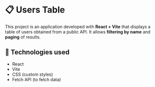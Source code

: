 # 📋 Users Table

This project is an application developed with **React + Vite** that displays a table of users obtained from a public API. It allows **filtering by name** and **paging** of results.

## 🚀 Technologies used

- React
- Vite
- CSS (custom styles)
- Fetch API (to fetch data)
